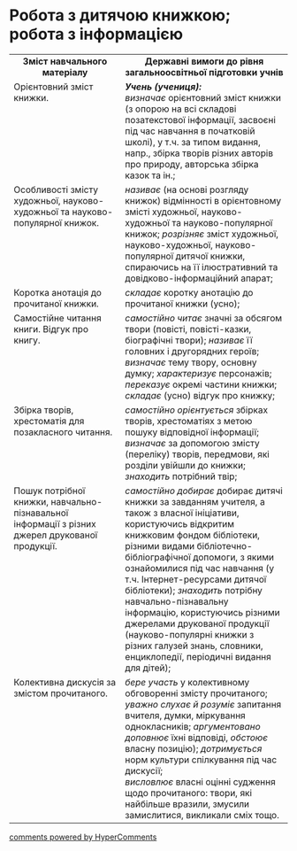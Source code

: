 <div id="hypercomments_widget" class="js-hypercomments-widget invisible"></div>

# Робота з дитячою книжкою; робота з інформацією

<table>
  <tr>
    <td width="40%" align="center"><b>Зміст навчального матеріалу<b></td>
    <td width="60%" align="center"><b>Державні вимоги до рівня загальноосвітньої підготовки учнів</b></td>
  </tr>
  <tr>
    <td width="40%" style="vertical-align:top !important;">
Орієнтовний зміст книжки. <br></td>
    <td width="60%" style="vertical-align:top !important;">
<i><b>Учень (учениця):</b></i><br>
<i>визначає</i> орієнтовний зміст книжки (з опорою на всі складові позатекстової інформації, засвоєні під час навчання в початковій школі), у т.ч. за типом видання, напр., збірка творів різних авторів про природу, авторська збірка казок та ін.;<br></td>
  </tr>
  <tr>
    <td width="40%" style="vertical-align:top !important;">
Особливості змісту художньої, науково-художньої та науково-популярної книжок.</td>
    <td width="60%" style="vertical-align:top !important;">
<i>називає</i> (на основі розгляду книжок) відмінності в орієнтовному змісті художньої, науково-художньої та науково-популярної книжок; <i>розрізняє</i> зміст художньої, науково-художньої, науково-популярної дитячої книжки, спираючись на її ілюстративний та довідково-інформаційний апарат;<br></td>
  </tr>
  <tr>
    <td width="40%" style="vertical-align:top !important;">
Коротка анотація до прочитаної книжки.</td>
    <td width="60%" style="vertical-align:top !important;">
<i>складає</i> коротку анотацію до прочитаної книжки (усно);<br></td>
  </tr>
  <tr>
    <td width="40%" style="vertical-align:top !important;">
Самостійне читання книги. Відгук про книгу.</td>
    <td width="60%" style="vertical-align:top !important;">
<i>самостійно читає</i> значні за обсягом твори (повісті, повісті-казки, біографічні твори); <i>називає</i> її головних і другорядних героїв; <i>визначає</i> тему твору, основну думку; <i>характеризує</i> персонажів; <i>переказує</i> окремі частини книжки; <i>складає</i> (усно) відгук про книжку;</td>
  </tr>
  <tr>
    <td width="40%" style="vertical-align:top !important;">
Збірка творів, хрестоматія для позакласного читання.</td>
    <td width="60%" style="vertical-align:top !important;">
<i>самостійно орієнтується</i> збірках творів, хрестоматіях з метою пошуку відповідної інформації; <i>визначає</i> за допомогою змісту (переліку) творів, передмови, які розділи увійшли до книжки; <i>знаходить</i> потрібний твір;</td>
  </tr>
  <tr>
    <td width="40%" style="vertical-align:top !important;">
Пошук потрібної книжки, навчально-пізнавальної інформації з різних джерел друкованої продукції.</td>
    <td width="60%" style="vertical-align:top !important;">
<i>самостійно добирає</i> добирає дитячі книжки за завданням учителя, а також з власної ініціативи, користуючись відкритим книжковим фондом бібліотеки, різними видами бібліотечно-бібліографічної допомоги, з якими ознайомилися під час навчання (у т.ч. Інтернет-ресурсами дитячої бібліотеки); <i>знаходить</i> потрібну навчально-пізнавальну інформацію, користуючись різними джерелами друкованої продукції (науково-популярні книжки з різних галузей знань, словники, енциклопедії, періодичні видання для дітей);<br></td>
  </tr>
  <tr>
    <td width="40%" style="vertical-align:top !important;">
Колективна дискусія за змістом прочитаного.<br></td>
    <td width="60%" style="vertical-align:top !important;">
<i>бере участь</i> у колективному обговоренні змісту прочитаного; <i>уважно слухає й розуміє</i> запитання вчителя, думки, міркування однокласників; <i>аргументовано доповнює</i> їхні відповіді, <i>обстоює</i> власну позицію); <i>дотримується</i> норм культури спілкування під час дискусії; <br>
<i>висловлює</i> власні оцінні судження щодо прочитаного: твори, які найбільше вразили, змусили замислитися, викликали сміх тощо.
<br></td>
  </tr>
</table>

<div class="js-hypercomments-container">
<a href="http://hypercomments.com" class="hc-link" title="comments widget">comments powered by HyperComments</a>
</div>